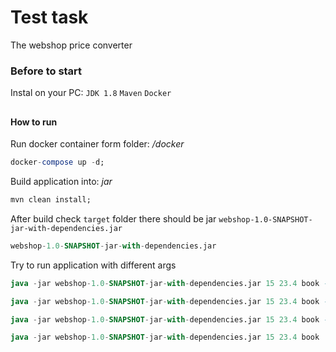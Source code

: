 # Test task

The webshop price converter

### Before to start
Instal on your PC: `JDK 1.8` `Maven` `Docker`  
##

#### How to run
Run docker container form folder: */docker*
```sql
docker-compose up -d;
```
Build application into: *jar*
```sql
mvn clean install; 
```
After build check `target` folder there should be jar `webshop-1.0-SNAPSHOT-jar-with-dependencies.jar`
```sql
webshop-1.0-SNAPSHOT-jar-with-dependencies.jar 
```
Try to run application with different args
```sql
java -jar webshop-1.0-SNAPSHOT-jar-with-dependencies.jar 15 23.4 book --input-currency=NOK --output-currency=EUR --vat=DE 
```
```sql
java -jar webshop-1.0-SNAPSHOT-jar-with-dependencies.jar 15 23.4 book --input-currency=NOK --output-currency=EUR 
```
```sql
java -jar webshop-1.0-SNAPSHOT-jar-with-dependencies.jar 15 23.4 book --input-currency=NOK 
```
```sql
java -jar webshop-1.0-SNAPSHOT-jar-with-dependencies.jar 15 23.4 book 
```

